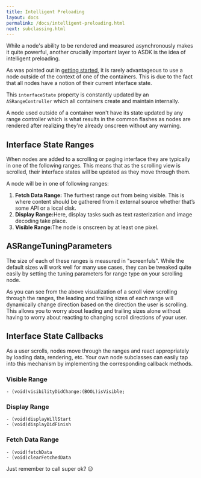 ```yaml
---
title: Intelligent Preloading 
layout: docs
permalink: /docs/intelligent-preloading.html
next: subclassing.html
---
```


While a node's ability to be rendered and measured asynchronously makes it quite powerful, another crucially important layer to ASDK is the idea of intelligent preloading.

As was pointed out in <a href = "getting-started.html">getting started</a>, it is rarely advantageous to use a node outside of the context of one of the containers.  This is due to the fact that all nodes have a notion of their current interface state.  

This `interfaceState` property is constantly updated by an `ASRangeController` which all containers create and maintain internally.

A node used outside of a container won't have its state updated by any range controller which is what results in the common flashes as nodes are rendered after realizing they're already onscreen without any warning.

## Interface State Ranges

When nodes are added to a scrolling or paging interface they are typically in one of the following ranges.  This means that as the scrolling view is scrolled, their interface states will be updated as they move through them.

A node will be in one of following ranges: 

<ol>
	<li><strong>Fetch Data Range:</strong> The furthest range out from being visible. This is where content should be gathered from it external source whether that’s some API or a local disk.</li>
	<li><strong>Display Range:</strong>Here, display tasks such as text rasterization and image decoding take place.</li>
	<li><strong>Visible Range:</strong>The node is onscreen by at least one pixel.</li>
</ol>

## ASRangeTuningParameters

The size of each of these ranges is measured in "screenfuls".  While the default sizes will work well for many use cases, they can be tweaked quite easily by setting the tuning parameters for range type on your scrolling node.

As you can see from the above visualization of a scroll view scrolling through the ranges, the leading and trailing sizes of each range will dynamically change direction based on the direction the user is scrolling.  This allows you to worry about leading and trailing sizes alone without having to worry about reacting to changing scroll directions of your user.  

## Interface State Callbacks

As a user scrolls, nodes move through the ranges and react appropriately by loading data, rendering, etc.  Your own node subclasses can easily tap into this mechanism by implementing the corresponding callback methods.

### Visible Range 
`- (void)visibilityDidChange:(BOOL)isVisible;`

### Display Range
`- (void)displayWillStart`<br/>
`- (void)displayDidFinish`<br/>

### Fetch Data Range
`- (void)fetchData`<br/>
`- (void)clearFetchedData`<br/>

Just remember to call super ok? 😉
